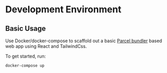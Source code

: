 # Development Environment

## Basic Usage

Use Docker/docker-compose to scaffold out a basic [Parcel bundler](https://parceljs.org/) based web app using React and TailwindCss.

To get started, run:

```sh
docker-compose up
```
